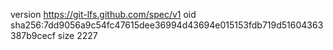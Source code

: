 version https://git-lfs.github.com/spec/v1
oid sha256:7dd9056a9c54fc47615dee36994d43694e015153fdb719d51604363387b9cecf
size 2227
